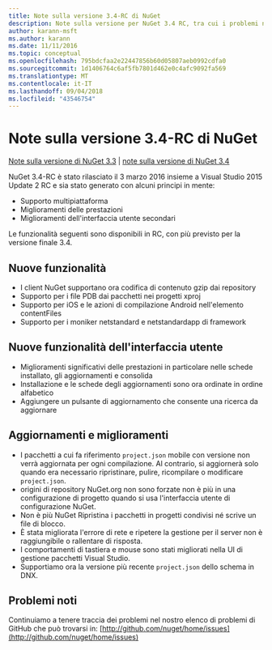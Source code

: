 ```yaml
---
title: Note sulla versione 3.4-RC di NuGet
description: Note sulla versione per NuGet 3.4 RC, tra cui i problemi noti, correzioni di bug, funzionalità aggiunte e dcr.
author: karann-msft
ms.author: karann
ms.date: 11/11/2016
ms.topic: conceptual
ms.openlocfilehash: 795bdcfaa2e22447856b60d05807aeb0992cdfa0
ms.sourcegitcommit: 1d1406764c6af5fb7801d462e0c4afc9092fa569
ms.translationtype: MT
ms.contentlocale: it-IT
ms.lasthandoff: 09/04/2018
ms.locfileid: "43546754"
---
```

# <a name="nuget-34-rc-release-notes"></a>Note sulla versione 3.4-RC di NuGet

[Note sulla versione di NuGet 3.3](../release-notes/nuget-3.3.md) | [note sulla versione di NuGet 3.4](../release-notes/nuget-3.4.md)

NuGet 3.4-RC è stato rilasciato il 3 marzo 2016 insieme a Visual Studio 2015 Update 2 RC e sia stato generato con alcuni principi in mente:

* Supporto multipiattaforma
* Miglioramenti delle prestazioni
* Miglioramenti dell'interfaccia utente secondari

Le funzionalità seguenti sono disponibili in RC, con più previsto per la versione finale 3.4.

## <a name="new-features"></a>Nuove funzionalità

* I client NuGet supportano ora codifica di contenuto gzip dai repository
* Supporto per i file PDB dai pacchetti nei progetti xproj
* Supporto per iOS e le azioni di compilazione Android nell'elemento contentFiles
* Supporto per i moniker netstandard e netstandardapp di framework

## <a name="new-user-interface-features"></a>Nuove funzionalità dell'interfaccia utente

* Miglioramenti significativi delle prestazioni in particolare nelle schede installato, gli aggiornamenti e consolida
* Installazione e le schede degli aggiornamenti sono ora ordinate in ordine alfabetico
* Aggiungere un pulsante di aggiornamento che consente una ricerca da aggiornare

## <a name="updates-and-improvements"></a>Aggiornamenti e miglioramenti

* I pacchetti a cui fa riferimento `project.json` mobile con versione non verrà aggiornata per ogni compilazione. Al contrario, si aggiornerà solo quando era necessario ripristinare, pulire, ricompilare o modificare `project.json`.
* origini di repository NuGet.org non sono forzate non è più in una configurazione di progetto quando si usa l'interfaccia utente di configurazione NuGet.
* Non è più NuGet Ripristina i pacchetti in progetti condivisi né scrive un file di blocco.
* È stata migliorata l'errore di rete e ripetere la gestione per il server non è raggiungibile o rallentare di risposta.
* I comportamenti di tastiera e mouse sono stati migliorati nella UI di gestione pacchetti Visual Studio.
* Supportiamo ora la versione più recente `project.json` dello schema in DNX.

## <a name="known-issues"></a>Problemi noti

Continuiamo a tenere traccia dei problemi nel nostro elenco di problemi di GitHub che può trovarsi in: [http://github.com/nuget/home/issues](http://github.com/nuget/home/issues)